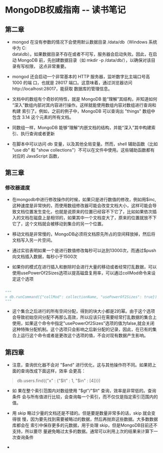 
# MongoDB权威指南 -- 读书笔记


## 第二章

- mongod 在没有参数的情况下会使用默认数据目录 /data/db（Windows 系统中为 C:\
data\db）。如果数据目录不存在或者不可写，服务器会启动失败。因此，在启动
MongoDB 前，先创建数据目录（如 mkdir -p /data/db/），以确保对该目录有写权限，
这点非常重要。
- mongod 还会启动一个非常基本的 HTTP 服务器，监听数字比主端口号高 1000 的端
口，也就是 28017 端口。这意味着，通过浏览器访问 http://localhost:28017，能获取
数据库的管理信息。
- 文档中的数组有个奇妙的特性，就是 MongoDB 能“理解”其结构，并知道如何
“深入”数组内部对其内容进行操作。这样就能使用数组内容对数组进行查询和构建
索引了。例如，之前的例子中，MongoDB 可以查询出 "things" 数组中包含 3.14
这个元素的所有文档。
- 同数组一样，MongoDB 能够“理解”内嵌文档的结构，并能“深入”其中构建索
引、执行查询或者更新

- 在脚本中可以访问 db 变量，以及其他全局变量。然而，shell 辅助函数（比如 "use 
db" 和 "show collections"）不可以在文件中使用。这些辅助函数都有对应的
JavaScript 函数，




## 第三章 

### 修改器速度

- 在mongodb中进行修改操作的时候，如果只是进行数值的修改，例如用$inc,这种速度是非常快的，而使用数组修改器可能会改变文档大小，这样可能会导致文档位置发生变化，也就是说原来的位置已经容不下它了，比如如果依次插入的文档在磁盘上是相邻的，如果其中一个文档变大了，原来的位置就放不下它了，这个文档就会被移动到集合的另一个位置。

- 移动文档是非常慢的，MongoDB必须将文档原先所占的空间释放掉，然后将文档写入另一片空间。
- 通过实验表明如果一个是进行数值修改每秒可以达到13000次，而通过$push向文档插入数据，每秒小于1500次

- 如果你的模式在进行插入和删除时会进行大量的移动或者经常打乱数据，可以使用usePowerOf2Sizes选项以提高磁盘复用率，可以通过collMod命令来设定这个选项

```python

"""
> db.runCommand({"collMod": collectionName, "usePowerOf2Sizes": true})
"""
```
- 这个集合之后进行的所有空间分配，得到的块大小都是2的幂。由于这个选项会导致初始空间分配不再那么高效，所以应该只在需要经常打乱数据的集合上使用，如果这个命令中指定"usePowerOf2Sizes"选项的值为false,就会关闭这种特殊分配机制。这个选项只会影响之后新分配的记录，因此，在已有的集合上运行这个命令或者是更改这个选项的值，不会对现有数据产生影响。

## 第四章

- 注意，查询优化器不会对
"$and" 进行优化，这与其他操作符不同。如果把上面的查询改成下面这样，效率
会更高：
> db.users.find({"x" : {"$lt" : 1, "$in" : [4]}}) 

- 如
果在整个索引范围内对数组使用 "$gt"/"$lt" 查询，效率是非常低的。查询条件
会与所有值进行比较，会查询每一个索引，而不仅仅是指定索引范围内的值。


- 用 skip 略过少量的文档还是不错的。但是要是数量非常多的话，skip 就会变得很
慢，因为要先找到需要被略过的数据，然后再抛弃这些数据。大多数数据库都会在
索引中保存更多的元数据，用于处理 skip，但是MongoDB目前还不支持，所以要尽
量避免略过太多的数据。通常可以利用上次的结果来计算下一次查询条件

- 

